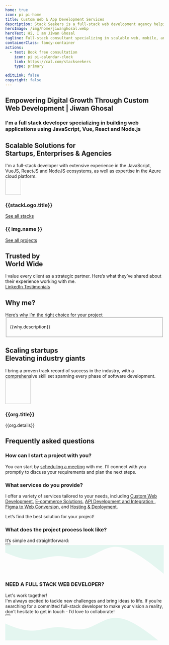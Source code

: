 ```yaml
---
home: true
icon: pi pi-home
title: Custom Web & App Development Services
description: Stack Seekers is a full-stack web development agency helping startups and businesses build modern, high-performance websites and web applications. From idea to launch, we turn your vision into powerful digital solutions. Expert Vue.js, React.js, and Node.js developer delivering scalable web, mobile, and software solutions with 𝙈𝙀𝙍𝙉 and 𝙈𝙀𝙑𝙉 stacks (MongoDB, Express, React/Vue, Next/Nuxt, Node.js).
heroImage: /img/home/jiwanghosal.webp
heroText: Hi, I am Jiwan Ghosal
tagline: Full-stack consultant specializing in scalable web, mobile, and software solutions using MERN and MEVN stacks. Let’s bring your ideas to life—connect with me today!
containerClass: fancy-container
actions:
  - text: Book free consultation
    icon: pi pi-calendar-clock
    link: https://cal.com/stackseekers
    type: primary

editLink: false
copyright: false
---
```


<div class="hidden">
  <h2 class="text-4xl font-bold">Empowering Digital Growth Through Custom Web Development | Jiwan Ghosal</h2>
  <h3 class="my-4 text-xl">I'm a full stack developer specializing in building web applications using JavaScript, Vue, React and Node.js</h3>
</div>

<div class="my-6">
  <div class="text-center pb-4">
    <h2>
      <div class="text-4xl font-bold">Scalable Solutions for</div>
      <a class="text-4xl font-bold no-underline">Startups, Enterprises & Agencies</a>
    </h2>
    <div class="text-xl text-center md:text-left line-height-3">
      I'm a full-stack developer with extensive experience in the JavaScript, VueJS, ReactJS and NodeJS ecosystems, as well as expertise in the Azure cloud platform.
    </div>
  </div>  
  <div class="grid mt-4">
    <div class="md:col col-6 text-center" v-for="stackLogo in stackLogos" :key="stackLogo.title">
      <i :class="stackLogo.icon" class="m-auto text-400 pl-3" style="font-size: 5rem"></i>
      <img width="50px" height="50px" :src="stackLogo.link" :alt="stackLogo.title"/>
      <h3 class="hidden">{{stackLogo.title}}</h3>
    </div>
  </div>
  <div class="text-center pb-4">
    <a href="/about/#stack" size="large" color="deeppink" class="flex justify-content-center text-center no-underline mt-4"> 
      <div class="p-flex p-ai-center">
        <div
          class="p-button p-button-rounded p-button-secondary p-px-3 p-py-2 p-text-sm p-flex p-ai-center p-shadow-2 custom-button"
        >
          <span class="mr-6">See all stacks</span>
          <!-- Add circular element -->
          <div class="absolute right-0 mr-5">
            <div class="circle pb-2 my-2 mx-2"></div>
            <div class="circle pt-2 my-2 mx-2"></div>
          </div>
          <i class="pi pi-angle-double-right" alt="arrow" style="font-size: 1rem;"></i>
        </div>
      </div>
    </a>
  </div>
</div>
<div class="my-6">
  <div class="text-center pb-4">
  </div>
  <div class="gallery">
    <div
      v-for="(img, index) in projects"
      :key="index"
      class="gallery-item"
    >
      <a :href="img.link" target="_blank" class="text-l p-2 font-medium text-center no-underline">
        <img :src="img.images[0].itemImageSrc":alt="img.images[0].alt" />
        <h3 class="p-0 mt-4">{{ img.name }} <i class="pi pi-external-link ml-1 text-blue-700" style="font-size: 1rem"></i></h3>
      </a>
    </div>
  </div>
  <div class="text-center pb-4">
    <a href="/web-development-projects/" size="large" color="deeppink" class="flex justify-content-center text-center no-underline mt-4"> 
      <div class="p-flex p-ai-center">
        <div
          class="p-button p-button-rounded p-button-secondary p-px-3 p-py-2 p-text-sm p-flex p-ai-center p-shadow-2 custom-button"
        >
          <span class="mr-6">See all projects</span>
          <!-- Add circular element -->
          <div class="absolute right-0 mr-5">
            <div class="circle pb-2 my-2 mx-2"></div>
            <div class="circle pt-2 my-2 mx-2"></div>
          </div>
          <i class="pi pi-angle-double-right" style="font-size: 1rem;"></i>
        </div>
      </div>
    </a>
  </div>
</div>

<!-- Testimonials -->
<div class="my-6">
  <div class="text-center pb-4">
    <h2>
      <div class="text-4xl font-bold">Trusted by</div>
      <a class="text-4xl font-bold no-underline">World Wide</a>
    </h2>
    <div class="my-4 text-xl line-height-2">I value every client as a strategic partner. Here’s what they’ve shared about their experience working with me.</div>
  </div>
  <div class="card relative md:mx-0 -mx-4" @mouseenter="pauseAutoPlay"
    @mouseleave="resumeAutoPlay">
    <Carousel :value="testimonials" :numVisible="1" :numScroll="1"  ref="carousel" :responsiveOptions="responsiveCustomerOptions" circular :page="currentPage"
      @page="onPageChange">
        <template #item="slotProps">
          <div class="card shadow-1 border-round-md p-4 md:mx-8 vp-feature-item">
            <div class="font-italic mb-8">
              <div class="text-md line-height-3" ><span class="font-bold text-4xl">"</span> {{ slotProps.data.message }}</div>
            </div>
            <div class="flex align-items-center">
              <img :src="slotProps.data.avatar" :alt="slotProps.data.name" class="border-circle" width="50px" height="50px" />
              <a :href="slotProps.data.link" target="_blank" class="no-underline">
                <h3 class="flex flex-column align-items-start ml-2 p-0 m-0">
                  <div>
                    <i class="pi pi-linkedin mr-1 text-blue-700" style="font-size: 1rem"></i>
                    {{ slotProps.data.name }}, 
                  </div>
                  <div>
                    <img :alt="slotProps.data.location" src="https://primefaces.org/cdn/primevue/images/flag/flag_placeholder.png" :class="`flag flag-${slotProps.data.code.toLowerCase()} mr-1`" style="width: 18px" />
                    {{ slotProps.data.location }}
                  </div>
                </h3>
              </a>
            </div>
          </div>
        </template>
    </Carousel>
  </div>
  <div class="text-center pb-4">
    <a href="https://www.linkedin.com/in/jiwanghosal/details/recommendations/" size="large" color="deeppink" class="flex justify-content-center text-center no-underline mt-4"> 
      <div class="p-flex p-ai-center">
        <div
          class="p-button p-button-rounded p-button-secondary p-px-3 p-py-2 p-text-sm p-flex p-ai-center p-shadow-2 custom-button"
        >
          <span class="mr-6">
            <i class="pi pi-linkedin" aria-label="LinkedIn Testimonials" style="font-size: 1rem"></i>
            LinkedIn Testimonials
          </span>
          <!-- Add circular element -->
          <div class="absolute right-0 mr-5">
            <div class="circle pb-2 my-2 mx-2"></div>
            <div class="circle pt-2 my-2 mx-2"></div>
          </div>
          <i class="pi pi-angle-double-right" style="font-size: 1rem;"></i>
        </div>
      </div>
    </a>
  </div>
</div>

<div class="my-6 flex flex-column">
  <div class="text-center pb-4">
    <h2>
      <div class="text-4xl font-bold">Why me?</div>
    </h2>
    <div class="my-4 text-xl line-height-2">Here’s why I’m the right choice for your project</div>
  </div>
  <div class="flex flex-wrap">
    <div class="md:col-6 col-12 md:p-4" v-for="why in whyme" :key="why.title">  
      <Fieldset class="vp-feature-item">
        <template #legend>
            <h3 class="flex items-center pl-2 m-0 p-0">
                <Avatar :image="`/img/home/${why.id}.svg`" :aria-label="why.title" shape="square" size="normal"/>
                <span class="font-bold p-2 line-height-2">{{why.title}}</span>
            </h3>
        </template>
        <p class="m-0 pt-4">
          {{why.description}}
        </p>
      </Fieldset>
    </div>
  </div>
</div>
<div class="my-6">
  <div class="text-center pb-4">
    <h2>
      <div class="text-4xl font-bold">Scaling startups</div>
      <a class="text-4xl font-bold no-underline">Elevating industry giants</a>
    </h2>
    <div class="my-4 text-xl line-height-2">I bring a proven track record of success in the industry, with a comprehensive skill set spanning every phase of software development.</div>
  </div>
  <div class="my-4 flex flex-column md:flex-row justify-content-center gap-2">
    <div class="md:col col-12 border-round-md md:p-2 md:m-2 vp-feature-item flex align-items-center justify-content-center" v-for="org in orgs" :key="org.title">
      <div class="no-underline flex flex-column justify-content-center flex-wrap">
        <div class="mb-2 flex align-items-center justify-content-center">
          <img :src="org.icon" :alt="org.title" width="80px" height="80px" class="border-round-md"/>
        </div>
        <h3 class="text-2xl font-bold flex align-items-center justify-content-center p-0 m-0"><span class="line-height-3">{{org.title}}</span></h3>
        <div class="text-xs flex align-items-center justify-content-center line-height-2 text-center">{{org.details}}</div>
      </div>
    </div>
  </div>
</div>
<!-- FAQ -->
<div class="my-6">
  <div class="text-center pb-4">
    <h2>
      <div class="text-4xl font-bold line-height-2">Frequently asked <a class="no-underline">questions</a></div>
    </h2>
  </div>
  <div class="grid overflow-hidden border-round-2xl">
    <div class="col-12 ">
      <div class="border-round-2xl flex flex-column gap-2 md:p-2">
          <Accordion :activeIndex="0">
            <AccordionTab header="Q: How can I start a project with you?">
                <h3 class="m-0 p-0 hidden">How can I start a project with you?</h3>
                <p class="mx-3">
                    You can start by <a href="https://cal.com/stackseekers" class="no-underline">scheduling a meeting</a> with me. I’ll connect with you promptly to discuss your requirements and plan the next steps.
                </p>
            </AccordionTab>
            <AccordionTab header="Q: What services do you provide?">
                <h3 class="m-0 p-0 hidden">What services do you provide?</h3>
                <p class="mx-3 ">
                    I offer a variety of services tailored to your needs, including 
                    <a href="web-development-services/#ConsultingAndTechnicalAdvisory" class="no-underline">Custom Web Development</a>, 
                    <a href="web-development-services/#E-commerceSolutions" class="no-underline">E-commerce Solutions</a>, 
                    <a href="web-development-services/#APIDevelopmentAndIntegration" class="no-underline">API Development and Integration </a>, 
                    <a href="web-development-services/#FigmatoWeb" class="no-underline">Figma to Web Conversion</a>, and 
                    <a href="web-development-services/#hosting" class="no-underline">Hosting & Deployment</a>. 
                    <div class="mt-2">Let’s find the best solution for your project!</div>
                </p>
            </AccordionTab>
            <AccordionTab header="Q: What does the project process look like?">
                <h3 class="m-0 p-0 hidden">What does the project process look like?</h3>
                <div class="mx-3">
                  <div class="my-4">It’s simple and straightforward: </div>
                  <Timeline :value="events" align="left"
                      :pt="{
                        eventOpposite: { style: { padding: 0, flex: 0 } },
                        marker: { style: { backgroundColor: '#FFA500' } },
                        connector: { style: { backgroundColor: '#FFA500' } },
                        content: { style: { padding: '4px, 2px' } }
                      }">
                    <template #opposite="slotProps">
                      <small class="p-text-secondary"></small>
                    </template>
                    <template #content="slotProps">
                      {{ slotProps.item.status }}
                    </template>
                  </Timeline>
                </div>
                <div></div>
            </AccordionTab>
        </Accordion>
        <div class="my-4">
          <a href="https://cal.com/stackseekers" size="large" color="deeppink" class="flex justify-content-center text-center no-underline mt-4"> 
            <Button label="Discuss your project" icon="pi pi-calendar-clock" severity="primary" raised rounded/>
          </a>
        </div>
      </div>
    </div>
  </div>
</div>

<!-- Contact Me -->
<div class="border-round-md vp-feature-item" id="contact">
  <svg xmlns="http://www.w3.org/2000/svg" viewBox="0 60 1440 260"><path fill="#10b981" fill-opacity="0.1" d="M0,128L40,144C80,160,160,192,240,192C320,192,400,160,480,160C560,160,640,192,720,176C800,160,880,96,960,80C1040,64,1120,96,1200,144C1280,192,1360,256,1400,288L1440,320L1440,0L1400,0C1360,0,1280,0,1200,0C1120,0,1040,0,960,0C880,0,800,0,720,0C640,0,560,0,480,0C400,0,320,0,240,0C160,0,80,0,40,0L0,0Z"></path></svg>
  <div>
    <div class="text-center pb-4">
      <h3>
        <div class="text-4xl font-bold">NEED A FULL STACK WEB DEVELOPER?</div>
      </h3>
      <div class="my-4 text-md">Let's work together!</div>
    </div>
    <div class="mx-4 text-center text-xl line-height-3">
      I'm always excited to tackle new challenges and bring ideas to life. If you’re searching for a committed full-stack developer to make your vision a reality, don’t hesitate to get in touch - I’d love to collaborate!
    </div>
    <div class="my-4">
      <a href="mailto:jiwan.cse@gmail.com?subject=Inquiry:%20collaborate%20now" size="large" color="deeppink" class="flex justify-content-center text-center no-underline"> 
        <Button label="Let's collaborate now!" icon="pi pi-briefcase" severity="primary" raised rounded />
      </a>
    </div>
    <div class="flex flex-row justify-content-end flex-wrap gap-4 mx-6 ">
      <a
        v-for="(socialElement, socialIndex) in social"
        :key="socialIndex"
        :href="socialElement.url"
        target="_blank"
        class="flex flex-row gap-2"
        >
        <i :class="socialElement.icon" :aria-label="socialElement.label" style="font-size: 1rem"></i>
      </a>
    </div>
  </div>
  <svg xmlns="http://www.w3.org/2000/svg" viewBox="0 60 1440 220" class="-mb-1"><path fill="#10b981" fill-opacity="0.1" d="M0,128L40,144C80,160,160,192,240,192C320,192,400,160,480,160C560,160,640,192,720,176C800,160,880,96,960,80C1040,64,1120,96,1200,144C1280,192,1360,256,1400,288L1440,320L1440,320L1400,320C1360,320,1280,320,1200,320C1120,320,1040,320,960,320C880,320,800,320,720,320C640,320,560,320,480,320C400,320,320,320,240,320C160,320,80,320,40,320L0,320Z"></path></svg>
</div>

<script setup lang="ts">
import { ref, onMounted, onBeforeUnmount, computed } from "vue";

// Current page and autoplay interval
const currentPage = ref(0);
const autoplayInterval = 5000;
let autoplayTimer = null;

const events = ref([
    { status: 'We start with understanding your requirements', date: '15/10/2020 10:30', icon: 'pi pi-shopping-cart', color: '#9C27B0'},
    { status: 'Set a clear timeline', date: '15/10/2020 14:00', icon: 'pi pi-cog', color: '#673AB7' },
    { status: 'I handle the development phase', date: '15/10/2020 16:15', icon: 'pi pi-shopping-cart', color: '#FF9800' },
    { status: 'Deliver your project with ongoing support to ensure success', date: '16/10/2020 10:00', icon: 'pi pi-check', color: '#607D8B' }
]);
const projects = ref([
    {
        name: "Upstox: Demat Account",
        description: "Open a Demat Account Online: Demat Account Opening at Upstox",
        skills: ["AngularJS", "MongoDB", "MSSQL", "LoopbackJS","Digital Ocean"],
        software: "Web",
        org: "Upstox",
        year: "2017",
        schema: "https://schema.org/BusinessApplication",
        link: "https://upstox.com/open-demat-account/",
        images: [
                {
                    itemImageSrc: '/img/projects/openDemat.webp',
                    thumbnailImageSrc: '/img/projects/openDemat.webp',
                    alt: 'Open a Demat Account Online: Demat Account Opening at Upstox',
                    title: 'Open a Demat Account Online: Demat Account Opening at Upstox'
                },
            ],
    },
    {
        name: "Trokka Attraction",
        description: "Book Attractions and Tours for Your Next Holiday",
        skills: ["Javascript", "ES6", "VueJs", "Vuex","Axios","API integration",   "ExpressJS", "MongoDB", "Git", "EC2"],
        software: "Web",
        org: "Catch That Bus",
        year: "2019",
        schema: "https://schema.org/DeveloperApplication",
        link: "/projects/#Trokka Attraction",
        images: [
                {
                    itemImageSrc: '/img/projects/trokka.webp',
                    thumbnailImageSrc: '/img/projects/trokka.webp',
                    alt: 'Trokka.com | Book Attractions and Tours for Your Next Holiday',
                    title: 'Trokka.com | Book Attractions and Tours for Your Next Holiday'
                },
            ],
    },
    {
        name: "Catch That Bus",
        description: "Book Malaysia and Singapore bus tickets online.",
        skills: ["Javascript", "ES6", "VueJs", "Vuex","Vite","Axios", "Cordova", "API integration",   "ExpressJS", "MongoDB", "Git", "EC2",  "Eslint", "Prettier"],
        software: "Web / IOS APP",
        org: "Catch That Bus",
        year: "2019",
        schema: "https://schema.org/DeveloperApplication",
        link: "https://m.catchthatbus.com",
        iosLink: "https://apps.apple.com/my/app/catchthatbus/id1025824078",
        images: [
                {
                    itemImageSrc: '/img/projects/catchthatbus.webp',
                    thumbnailImageSrc: '/img/projects/catchthatbus.webp',
                    alt: 'Book Malaysia and Singapore bus tickets online. | CatchThatBus',
                    title: 'Book Malaysia and Singapore bus tickets online. | CatchThatBus'
                },
                {
                    itemImageSrc: 'https://is1-ssl.mzstatic.com/image/thumb/Purple113/v4/ad/b9/3b/adb93b8f-08b6-ac23-8f9e-906f7b2529c2/pr_source.png/230x0w.png',
                    thumbnailImageSrc: 'https://is1-ssl.mzstatic.com/image/thumb/Purple113/v4/ad/b9/3b/adb93b8f-08b6-ac23-8f9e-906f7b2529c2/pr_source.png/230x0w.png',
                    alt: 'IOS app for booking Malaysia and Singapore bus tickets online | CatchThatBus',
                    title: 'Title 1'
                },
            ],
    },
    {
        name: "Call Matrix",
        description: "Call Intelligence, Marketing, and Analytics Platform",
        skills: ["NodeJS", "MongoDB", "MSSQL", "HapiJS","Digital Ocean"],
        software: "Web",
        org: "Mobistreak",
        year: "2015",
        schema: "https://schema.org/BusinessApplication",
        link: "https://callmatrix.io/",
        images: [
                {
                    itemImageSrc: '/img/projects/callmatrix/callmatrix.webp',
                    thumbnailImageSrc: '/img/projects/callmatrix/callmatrix.webp',
                    alt: 'CallMatrix - Call Intelligence, Marketing, and Analytics Platform',
                    title: 'Title 1'
                },
            ],
    },
    {
        name: "Upstox: Partner Dashboard",
        description: "Open a sub-broker account with Upstox.",
        skills: ["AngularJS", "MongoDB", "MSSQL", "LoopbackJS"],
        software: "Web",
        org: "Upstox",
        year: "2018",
        schema: "https://schema.org/BusinessApplication",
        link: "https://upstox.com/sub-broker/",
        images: [
          {
              itemImageSrc: '/img/projects/partnerUpstox/dashboard.webp',
              thumbnailImageSrc: '/img/projects/partnerUpstox/dashboard.webp',
              alt: 'Open a sub-broker account with Upstox.',
              title: 'Open a sub-broker account with Upstox.'
          },
          {
              itemImageSrc: '/img/projects/partnerUpstox/partnerUpstox.webp',
              thumbnailImageSrc: '/img/projects/partnerUpstox/partnerUpstox.webp',
              alt: 'Open a sub-broker account with Upstox.',
              title: 'Open a sub-broker account with Upstox.'
          },
          
          {
              itemImageSrc: '/img/projects/partnerUpstox/leads.webp',
              thumbnailImageSrc: '/img/projects/partnerUpstox/leads.webp',
              alt: 'Open a sub-broker account with Upstox.',
              title: 'Open a sub-broker account with Upstox.'
          },
          {
              itemImageSrc: '/img/projects/partnerUpstox/customer.webp',
              thumbnailImageSrc: '/img/projects/partnerUpstox/customer.webp',
              alt: 'Open a sub-broker account with Upstox.',
              title: 'Open a sub-broker account with Upstox.'
          },
          {
              itemImageSrc: '/img/projects/partnerUpstox/earning.webp',
              thumbnailImageSrc: '/img/projects/partnerUpstox/earning.webp',
              alt: 'Open a sub-broker account with Upstox.',
              title: 'Open a sub-broker account with Upstox.'
          },
        ],
    },
]);
const responsiveOptions = ref([
    {
        breakpoint: '1400px',
        numVisible: 4,
        numScroll: 1
    },
    {
        breakpoint: '1199px',
        numVisible: 2,
        numScroll: 1
    },
    {
        breakpoint: '767px',
        numVisible: 2,
        numScroll: 1
    },
    {
        breakpoint: '575px',
        numVisible: 1,
        numScroll: 1
    }
]);

const responsiveCustomerOptions = ref([
    {
        breakpoint: '1400px',
        numVisible: 1,
        numScroll: 1
    },
    {
        breakpoint: '1199px',
        numVisible: 1,
        numScroll: 1
    },
    {
        breakpoint: '767px',
        numVisible: 1,
        numScroll: 1
    },
    {
        breakpoint: '575px',
        numVisible: 1,
        numScroll: 1
    }
]);

  const social= [
    { label: 'linkedin', icon: 'pi pi-linkedin', url: 'https://www.linkedin.com/in/jiwanghosal/' },
    { label: 'youtube', icon: 'pi pi-youtube', url: 'https://www.youtube.com/@stackseekers' },
    { label: 'stackoverflow', icon: 'pi pi-chart-bar', url: 'https://stackoverflow.com/users/10376224/stchr?tab=profile' },
    { label: 'Instagram', icon: 'pi pi-instagram', url: 'https://www.instagram.com/jiwan_ghosal/' },
  ];

const orgs= [
  {
    "title": "Capgemini",
    "icon": "/img/home/capgemini.webp",
    "details": "Consulting and technology services",
    "link": "https://www.capgemini.com/"
  },
  {
    "title": "CatchThatBus",
    "icon": "/img/home/catchthatbus.webp",
    "details": "Leisure, travel, and tourism",
    "link": "https://www.catchthatbus.com/"
  },
  {
    "title": "Upstox",
    "icon": "/img/home/upstox.webp",
    "details": "Online stock broker",
    "link": "https://www.upstox.com/"
  },
  {
    "title": "Mobistreak",
    "icon": "/img/home/mobistreak.webp",
    "details": "Marketing and advertising",
    "link": "https://www.mobistreak.com/"
  }
]

  const skills = [
    {
      name: "Front end",
      value: ["VueJS", "Vue3", "Nuxt", "ReactJS", "Vite", "Pinia","Axios", "Vuepress", "Storybook", "Lit","HTML5","CSS3","JavaScript(ES6)", "TypeScript"]
    },
    {
      name: "Back end",
      value: ["ExpressJS","NodeJS","MYSQL","MSSQL","PLSQL","MongoDB","DynamoDB"],
    },
    {
      name: "Hosting & Deployment",
      value: ["Git","CICD","Ansible", "YAML", "Docker","Kibana","Azure", "AWS"],
    },
    {
      name: "Automation Testing",
      value: ["Jest","Testcafe","Lighthouse","Playwright"],
    }
  ];

  const getImage = () =>`background-image: url('/img/home/faq.webp');  background-repeat: no-repeat; background-size: cover;`

  const features = [
    {
      icon: 'pi pi-tag',
      title: 'No minimum order',
      description: 'Try our service without any hassle.'
    },
    {
      icon: 'pi pi-bolt',
      title: 'Fast Delivery',
      description: 'I have got you covered.'
    },
    {
      icon: 'pi pi-calendar-clock',
      title: 'Support',
      description: 'I am here to help!'
    },
    {
      icon: 'pi pi-eye',
      title: 'Free Demo',
      description: 'Free demo biweekly to update progress.'
    }
  ]

  const stackLogos = [
    {
      link: 'https://cdn.simpleicons.org/javascript?viewbox=auto',
      title: 'Javascript',
    },
    {
      link: 'https://cdn.simpleicons.org/typescript?viewbox=auto',
      title: 'Typescript',
    },
    {
      link: 'https://cdn.simpleicons.org/vuedotjs?viewbox=auto',
      title: 'vuejs',
    },
    {
      link: 'https://cdn.simpleicons.org/react?viewbox=auto',
      title: 'ReactJS',
    },
    {
      link: 'https://cdn.simpleicons.org/nodedotjs?viewbox=auto',
      title: 'NodeJs',
    },
    {
      link: 'https://cdn.simpleicons.org/mongodb?viewbox=auto',
      title: 'MongoDb',
    }
  ]


  const testimonials = ref([
    {
      name: 'Harris Malik',
      designation: 'Senior Product Manager at 8x8',
      message: 'Jiwan is one of the most valuable people I have ever met. He is smart, professional, and never fails to surprise us with creative solutions to difficult problems. Jiwan\'s personality and skills would be a great asset to any company. Highly recommended.',
      avatar: 'https://media.licdn.com/dms/image/v2/D5603AQG8ooyo97JCoA/profile-displayphoto-shrink_100_100/profile-displayphoto-shrink_100_100/0/1682841547783?e=1750896000&v=beta&t=RV2vZM-PEHtTdtboor0V4y6H-KGoUu7-DuJiiET_buU',
      link: 'https://www.linkedin.com/in/harrismalik04/',
      location: 'Malaysia',
      code: 'my'
    },
    {
      name: 'Jurgen Sweere',
      designation: 'Front End Expert at ABN Amro',
      message: 'Jiwan never stopped amazing me. He brings a lot of front-end knowledge to the table and is able to quickly learn anything new. Jiwan is a great colleague to have!',
      avatar: 'https://media.licdn.com/dms/image/v2/C5603AQGLWlLKfqFZgw/profile-displayphoto-shrink_100_100/profile-displayphoto-shrink_100_100/0/1516235161685?e=1750896000&v=beta&t=29wMeVltwAWsPCr9QHNhRJZWz1LZaEgES0iwjE2A4oc',
      link: 'https://www.linkedin.com/in/jurgensweere',
      location: 'The Netherlands',
      code: 'nl'
    },
    {
      name: 'Shyam Kumar',
      designation: 'Senior Product Manager at Angel One',
      message: 'I always found Jiwan to be a very dependable and hardworking colleague. Many times he went above and beyond to meet the product requirements; it might be either working overtime to release the project on time or working with other teams to get the production issue fixed. He was always the go-to person on the team.',
      avatar: 'https://media.licdn.com/dms/image/v2/D5603AQHZpSlK7j89uA/profile-displayphoto-shrink_100_100/profile-displayphoto-shrink_100_100/0/1698672442801?e=1750896000&v=beta&t=lscT5fFmahvoGSWRzV4hN-r2YM58ddKTki5HdOziiuI',
      link: 'https://www.linkedin.com/in/shyam-kumar-k/',
      location: 'India',
      code: 'in'
    },
    {
      name: 'Erkan Ateşli',
      designation: 'Chapter Lead at ABN AMRO Bank N.V.',
      message: 'In our connection with Jiwan at ABN AMRO, I noticed that he has a lot of knowledge in his field of expertise. He can transfer his knowledge easily to others. With his strong analytics skills, he can handle complex questions as usual. Jiwan is a brave colleague I’ve met, and we had a lot of fun during the India visit and especially at the party. ',
      avatar: 'https://media.licdn.com/dms/image/v2/C4E03AQFg4Oh_B9JEeQ/profile-displayphoto-shrink_100_100/profile-displayphoto-shrink_100_100/0/1621625662967?e=1750896000&v=beta&t=9KwLZLloVo4ianxK3csxIjlMY0_G0Ez7nKYvgPVVssE',
      link: 'https://www.linkedin.com/in/erkanatesli',
      location: 'The Netherlands',
      code: 'nl'
    }
  ]);

  const whyme =[
    {
      id: "proven_expertise",
      title: "10+ Years of Proven Expertise",
      description: "Over a decade of delivering impactful projects, consistently providing innovative solutions that drive tangible results and add measurable value for clients across industries."
    },
    {
      id: "client_centric_approach",
      title: "Client-Centric Approach",
      description: "Focused on understanding your unique needs, I offer tailored solutions that align with your business goals, ensuring seamless collaboration and delivering the most effective value."
    },
    {
      id: "wide_range_of_experience",
      title: "20+ Clients Across Industries",
      description: "With experience working with over 20 clients from diverse sectors, I bring versatile expertise, quickly adapting to challenges and offering solutions suited to each industry’s demands."
    },
    {
      id: "commitment_to_quality_code",
      title: "Commitment to Quality Code",
      description: "I ensure all code is clean, scalable, and efficient by using industry-standard tools such as ESLint, Prettier, SonarQube, and Jest, delivering high-performance, maintainable, and reliable solutions."
    }
  ]

// Function to start autoplay
const startAutoPlay = () => {
  autoplayTimer = setInterval(() => {
    currentPage.value = (currentPage.value + 1) % testimonials.value.length;
  }, autoplayInterval);
};

// Function to pause autoplay
const pauseAutoPlay = () => {
  clearInterval(autoplayTimer);
};

// Function to resume autoplay
const resumeAutoPlay = () => {
  startAutoPlay(autoplayTimer);
};

// Handle page change when user interacts with the carousel
const onPageChange = (newPage) => {
  currentPage.value = newPage;
};

// Start autoplay when the component mounts
onMounted(() => {
  startAutoPlay();
});

// Clear the autoplay timer when the component unmounts
onBeforeUnmount(() => {
  pauseAutoPlay();
});
</script>

